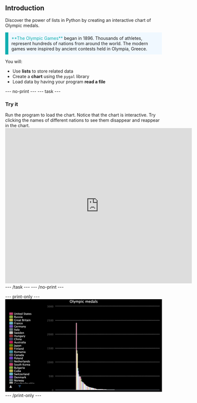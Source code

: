 ## Introduction

Discover the power of lists in Python by creating an interactive chart of Olympic medals.

<p style="border-left: solid; border-width:10px; border-color: #0faeb0; background-color: aliceblue; padding: 10px;">
<span style="color: #0faeb0">**The Olympic Games**</span> began in 1896. Thousands of athletes, represent hundreds of nations from around the world. The modern games were inspired by ancient contests held in Olympia, Greece.
</p>

You will:
 - Use **lists** to store related data
 - Create a **chart** using the `pygal` library
 - Load data by having your program **read a file**

--- no-print ---
--- task ---
### Try it
<div style="display: flex; flex-wrap: wrap">
<div style="flex-basis: 175px; flex-grow: 1">  
Run the program to load the chart. Notice that the chart is interactive. Try clicking the names of different nations to see them disappear and reappear in the chart.
</div>
<div class="trinket">
<iframe src="https://trinket.io/embed/python/9c61a211bf?outputOnly=true&runOption=run" width="600" height="500" frameborder="0" marginwidth="0" marginheight="0" allowfullscreen></iframe>
</div>
</div>
--- /task ---
--- /no-print ---

--- print-only ---
![Completed project](images/completed_preview.png)
--- /print-only ---
